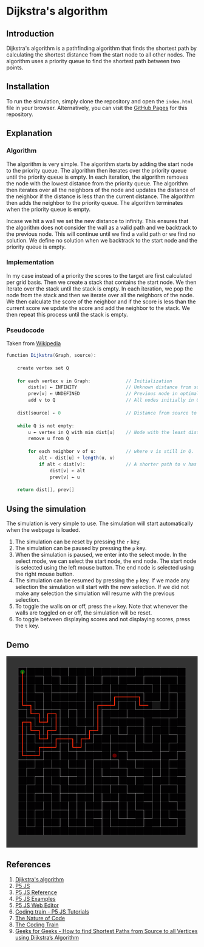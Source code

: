# Dijkstra's algorithm

## Introduction

Dijkstra's algorithm is a pathfinding algorithm that finds the shortest path by calculating the shortest distance from the start node to all other nodes. The algorithm uses a priority queue to find the shortest path between two points.

## Installation

To run the simulation, simply clone the repository and open the `index.html` file in your browser. Alternatively, you can visit the [GitHub Pages](https://ghostscypher.github.io/dijkstra/src/index.html) for this repository.

## Explanation

### Algorithm

The algorithm is very simple. The algorithm starts by adding the start node to the priority queue. The algorithm then iterates over the priority queue until the priority queue is empty. In each iteration, the algorithm removes the node with the lowest distance from the priority queue. The algorithm then iterates over all the neighbors of the node and updates the distance of the neighbor if the distance is less than the current distance. The algorithm then adds the neighbor to the priority queue. The algorithm terminates when the priority queue is empty.

Incase we hit a wall we set the new distance to infinity. This ensures that the algorithm does not consider the wall as a valid path and we backtrack to the previous node. This will continue until we find a valid path or we find no solution. We define no solution when we backtrack to the start node and the priority queue is empty.

### Implementation

In my case instead of a priority the scores to the target are first calculated per grid basis. Then we create a stack that contains the start node. We then iterate over the stack until the stack is empty. In each iteration, we pop the node from the stack and then we iterate over all the neighbors of the node. We then calculate the score of the neighbor and if the score is less than the current score we update the score and add the neighbor to the stack. We then repeat this process until the stack is empty.

### Pseudocode

Taken from [Wikipedia](https://en.wikipedia.org/wiki/Dijkstra%27s_algorithm)

```java
function Dijkstra(Graph, source):

    create vertex set Q

    for each vertex v in Graph:             // Initialization
        dist[v] ← INFINITY                  // Unknown distance from source to v
        prev[v] ← UNDEFINED                 // Previous node in optimal path from source
        add v to Q                          // All nodes initially in Q (unvisited nodes)

    dist[source] ← 0                        // Distance from source to source

    while Q is not empty:
        u ← vertex in Q with min dist[u]    // Node with the least distance
        remove u from Q

        for each neighbor v of u:           // where v is still in Q.
            alt ← dist[u] + length(u, v)
            if alt < dist[v]:               // A shorter path to v has been found
                dist[v] ← alt
                prev[v] ← u

    return dist[], prev[]
```

## Using the simulation

The simulation is very simple to use. The simulation will start automatically when the webpage is loaded.

1. The simulation can be reset by pressing the `r` key.
2. The simulation can be paused by pressing the `p` key.
3. When the simulation is paused, we enter into the select mode. In the select mode, we can select the start node, the end node. The start node is selected using the left mouse button. The end node is selected using the right mouse button.
4. The simulation can be resumed by pressing the `p` key. If we made any selection the simulation will start with the new selection. If we did not make any selection the simulation will resume with the previous selection.
5. To toggle the walls on or off, press the `w` key. Note that whenever the walls are toggled on or off, the simulation will be reset.
6. To toggle between displaying scores and not displaying scores, press the `t` key.

## Demo

<img src="https://raw.githubusercontent.com/ghostscypher/dijkstra/output/demo.gif" alt="Dijkstra's_search_algorithm">

## References

1. [Djikstra's algorithm](https://en.wikipedia.org/wiki/Dijkstra%27s_algorithm)
2. [P5 JS](https://p5js.org/)
3. [P5 JS Reference](https://p5js.org/reference/)
4. [P5 JS Examples](https://p5js.org/examples/)
5. [P5 JS Web Editor](https://editor.p5js.org/)
6. [Coding train - P5 JS Tutorials](https://www.youtube.com/user/shiffman/playlists?view=50&sort=dd&shelf_id=14)
7. [The Nature of Code](https://natureofcode.com/)
8. [The Coding Train](https://thecodingtrain.com/)
9. [Geeks for Geeks - How to find Shortest Paths from Source to all Vertices using Dijkstra’s Algorithm](https://www.geeksforgeeks.org/dijkstras-shortest-path-algorithm-greedy-algo-7/)